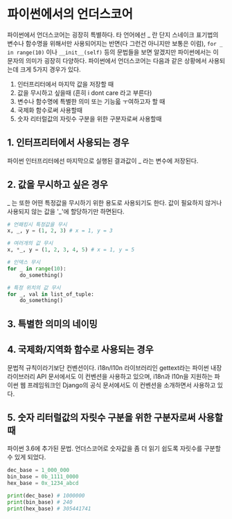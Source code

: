 # 파이썬에서의 언더스코어
파이썬에서 언더스코어는 굉장히 특별하다. 타 언어에선 _ 란 단지 스네이크 표기법의 변수나 함수명을 위해서만 사용되어지는 반면(다 그런건 아니지만 보통은 이럼), `for _ in range(10)` 이나 `__init__(self)` 등의 문법들을 보면 알겠지만 파이썬에서는 이 문자의 의미가 굉장히 다양하다. 
파이썬에서 언더스코어는 다음과 같은 상황에서 사용되는데 크게 5가지 경우가 있다.
1. 인터프리터에서 마지막 값을 저장할 때
2. 값을 무시하고 싶을때 (흔히 i dont care 라고 부른다)
3. 변수나 함수명에 특별한 의미 또는 기능읇 ㅜ여하고자 할 때
4. 국제화 함수로써 사용할때
5. 숫자 리터럴값의 자릿수 구분을 위한 구분자로써 사용할때

## 1. 인터프리터에서 사용되는 경우
파이썬 인터프리터에선 마지막으로 실행된 결과값이 _ 라는 변수에 저장된다. 

## 2. 값을 무시하고 싶은 경우
_ 는 또한 어떤 특정값을 무시하기 위한 용도로 사용되기도 한다. 값이 필요하지 않거나 사용되지 않는 값을 '_'에 할당하기만 하면된다.
```.py
# 언패킹시 특정값을 무시
x, _, y = (1, 2, 3) # x = 1, y = 3

# 여러개의 값 무시
x, *_, y = (1, 2, 3, 4, 5) # x = 1, y = 5

# 인덱스 무시
for _ in range(10):
    do_something()

# 특정 위치의 값 무시
for _, val in list_of_tuple:
    do_something()
```

## 3. 특별한 의미의 네이밍
## 4. 국제화/지역화 함수로 사용되는 경우
문법적 규칙이라기보단 컨벤션이다. i18n/l10n 라이브러리인 gettext라는 파이썬 내장 라이브러리 API 문서에서도 이 컨벤션을 사용하고 있으며, i18n과 l10n을 지원하는 파이썬 웹 프레임워크인 Django의 공식 문서에서도 이 컨벤션을 소개하면서 사용하고 있다.

## 5. 숫자 리터럴값의 자릿수 구분을 위한 구분자로써 사용할 때
파이썬 3.6에 추가된 문법. 언더스코어로 숫자값을 좀 더 읽기 쉽도록 자릿수를 구분할 수 있게 되었다.
```.py
dec_base = 1_000_000
bin_base = 0b_1111_0000
hex_base = 0x_1234_abcd

print(dec_base) # 1000000
print(bin_base) # 240
print(hex_base) # 305441741
```

